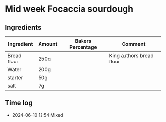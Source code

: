 # Mid week Focaccia sourdough

## Ingredients

| Ingredient  | Amount | Bakers Percentage | Comment                  |
| ----------- | ------ | ----------------- | ------------------------ |
| Bread flour | 250g   |                   | King authors bread flour |
| Water       | 200g   |                   |                          |
| starter     | 50g    |                   |                          |
| salt        | 7g     |                   |                          |

## Time log

- 2024-06-10 12:54 Mixed
